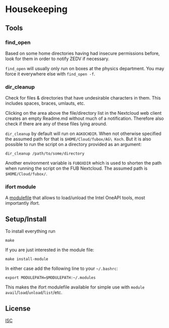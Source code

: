 # Housekeeping

## Tools

### find_open

Based on some home directories having had insecure permissions before, look for them in order to notify ZEDV if necessary.

`find_open` will usually only run on boxes at the physics department. You may force it everywhere else with `find_open -f`.

### dir_cleanup

Check for files & directories that have undesirable characters in them. This includes spaces, braces, umlauts, etc.

Clicking on the area above the file/directory list in the Nextcloud web client creates an empty Readme.md without much of a notification. Therefore also check if there are any of these files lying around.

`dir_cleanup` by default will run on `AGKOCHDIR`. When not otherwise specified the assumed path for that is `$HOME/Cloud/fubox/AG\ Koch`. But it is also possible to run the script on a directory provided as an argument:

```shell
dir_cleanup /path/to/some/directory
```

Another environment variable is `FUBOXDIR` which is used to shorten the path when running the script on the FUB Nextcloud. The assumed path is `$HOME/Cloud/fubox/`.

### ifort module

A [modulefile](https://modules.readthedocs.io/en/latest/modulefile.html) that allows to load/unload the Intel OneAPI tools, most importantly ifort.

## Setup/Install

To install everything run

```
make
```

If you are just interested in the module file:

```shell
make install-module
```

In either case add the following line to your `~/.bashrc`:

```shell
export MODULEPATH=$MODULEPATH:~/.modules
```

This makes the ifort modulefile available for simple use with `module` `avail`/`load`/`unload`/`list`/etc.

## License
[ISC](https://opensource.org/licenses/ISC)
